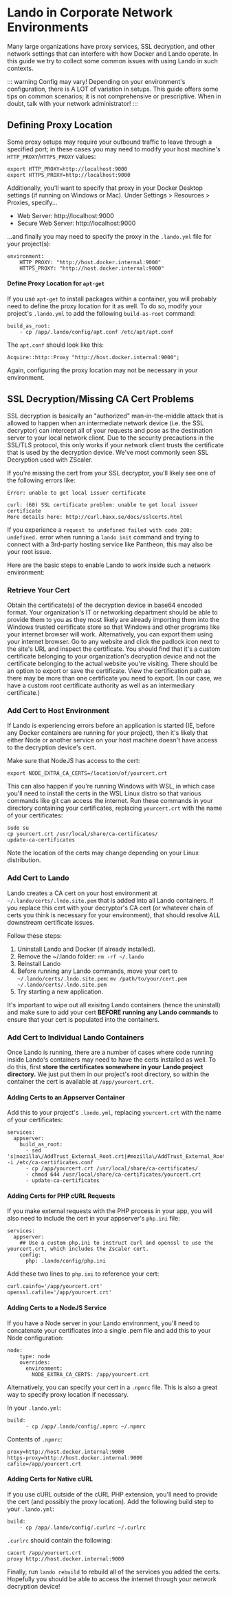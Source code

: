 # Lando in Corporate Network Environments

Many large organizations have proxy services, SSL decryption, and other network settings that can interfere with how Docker and Lando operate. In this guide we try to collect some common issues with using Lando in such contexts.

::: warning Config may vary!
Depending on your environment's configuration, there is A LOT of variation in setups. This guide offers some tips on common scenarios; it is not comprehensive or prescriptive. When in doubt, talk with your network administrator!
:::

## Defining Proxy Location

Some proxy setups may require your outbound traffic to leave through a specified port; in these cases you may need to modify your host machine's `HTTP_PROXY`/`HTTPS_PROXY` values:

```
export HTTP_PROXY=http://localhost:9000
export HTTPS_PROXY=http://localhost:9000
```

Additionally, you'll want to specify that proxy in your Docker Desktop settings (if running on Windows or Mac). Under Settings > Resources > Proxies, specify...

- Web Server: http://localhost:9000
- Secure Web Server: http://localhost:9000

...and finally you may need to specify the proxy in the `.lando.yml` file for your project(s):

```
environment:
	HTTP_PROXY: "http://host.docker.internal:9000"
	HTTPS_PROXY: "http://host.docker.internal:9000"
```

#### Define Proxy Location for `apt-get`

If you use `apt-get` to install packages within a container, you will probably need to define the proxy location for it as well. To do so, modify your project's `.lando.yml` to add the following `build-as-root` command:

```
build_as_root:
	- cp /app/.lando/config/apt.conf /etc/apt/apt.conf
```

The `apt.conf` should look like this:

```
Acquire::http::Proxy "http://host.docker.internal:9000";
```

Again, configuring the proxy location may not be necessary in your environment.

## SSL Decryption/Missing CA Cert Problems

SSL decryption is basically an "authorized" man-in-the-middle attack that is allowed to happen when an intermediate network device (i.e. the SSL decryptor) can intercept all of your requests and pose as the destination server to your local network client. Due to the security precautions in the SSL/TLS protocol, this only works if your network client trusts the certificate that is used by the decryption device. We've most commonly seen SSL Decryption used with ZScaler.

If you're missing the cert from your SSL decryptor, you'll likely see one of the following errors like:

```
Error: unable to get local issuer certificate
```

```
curl: (60) SSL certificate problem: unable to get local issuer certificate
More details here: http://curl.haxx.se/docs/sslcerts.html
```

If you experience a `request to undefined failed with code 200: undefined.` error when running a `lando init` command and trying to connect with a 3rd-party hosting service like Pantheon, this may also be your root issue.

Here are the basic steps to enable Lando to work inside such a network environment:

### Retrieve Your Cert

Obtain the certificate(s) of the decryption device in base64 encoded format. Your organization's IT or networking department should be able to provide them to you as they most likely are already importing them into the Windows trusted certificate store so that Windows and other programs like your internet browser will work. Alternatively, you can export them using your internet browser. Go to any website and click the padlock icon next to the site's URL and inspect the certificate. You should find that it's a custom certificate belonging to your organization's decryption device and not the certificate belonging to the actual website you're visiting. There should be an option to export or save the certificate. View the certification path as there may be more than one certificate you need to export. (In our case, we have a custom root certificate authority as well as an intermediary certificate.)

### Add Cert to Host Environment

If Lando is experiencing errors before an application is started (IE, before any Docker containers are running for your project), then it's likely that either Node or another service on your host machine doesn't have access to the decryption device's cert.

Make sure that NodeJS has access to the cert:

```
export NODE_EXTRA_CA_CERTS=/location/of/yourcert.crt
```

This can also happen if you're running Windows with WSL, in which case you'll need to install the certs in the WSL Linux distro so that various commands like git can access the internet. Run these commands in your directory containing your certificates, replacing `yourcert.crt` with the name of your certificates:

```
sudo su
cp yourcert.crt /usr/local/share/ca-certificates/
update-ca-certificates
```

Note the location of the certs may change depending on your Linux distribution.

### Add Cert to Lando

Lando creates a CA cert on your host environment at `~/.lando/certs/.lndo.site.pem` that is added into all Lando containers. If you replace this cert with your decryptor's CA cert (or whatever chain of certs you think is necessary for your environment), that should resolve ALL downstream certificate issues.

Follow these steps:

1. Uninstall Lando and Docker (if already installed).
2. Remove the ~/.lando folder: `rm -rf ~/.lando`
3. Reinstall Lando
4. Before running any Lando commands, move your cert to `~/.lando/certs/.lndo.site.pem`: `mv /path/to/your/cert.pem ~/.lando/certs/.lndo.site.pem`
5. Try starting a new application.

It's important to wipe out all exisitng Lando containers (hence the uninstall) and make sure to add your cert **BEFORE running any Lando commands** to ensure that your cert is populated into the containers.


### Add Cert to Individual Lando Containers

Once Lando is running, there are a number of cases where code running inside Lando's containers may need to have the certs installed as well. To do this, first **store the certificates somewhere in your Lando project directory.** We just put them in our project's root directory, so within the container the cert is available at `/app/yourcert.crt`.
  
#### Adding Certs to an Appserver Container

Add this to your project's `.lando.yml`, replacing `yourcert.crt` with the name of your certificates:

```
services:
  appserver:
    build_as_root:
      - sed 's|mozilla\/AddTrust_External_Root.crt|#mozilla\/AddTrust_External_Root.crt|g' -i /etc/ca-certificates.conf
      - cp /app/yourcert.crt /usr/local/share/ca-certificates/
      - chmod 644 /usr/local/share/ca-certificates/yourcert.crt
      - update-ca-certificates
```

#### Adding Certs for PHP cURL Requests
If you make external requests with the PHP process in your app, you will also need to include the cert in your appserver's `php.ini` file:

```
services:
  appserver:
    ## Use a custom php.ini to instruct curl and openssl to use the yourcert.crt, which includes the Zscaler cert.
    config:
      php: .lando/config/php.ini
```

Add these two lines to `php.ini` to reference your cert:

```
curl.cainfo='/app/yourcert.crt'
openssl.cafile='/app/yourcert.crt'
```

#### Adding Certs to a NodeJS Service
If you have a Node server in your Lando environment, you'll need to concatenate your certificates into a single .pem file and add this to your Node configuration:

```
node:
    type: node
    overrides:
      environment:
        NODE_EXTRA_CA_CERTS: /app/yourcert.crt
```

Alternatively, you can specify your cert in a `.npmrc` file. This is also a great way to specify proxy location if necessary.

In your `.lando.yml`:

```
build:
      - cp /app/.lando/config/.npmrc ~/.npmrc
```

Contents of `.npmrc`:

```
proxy=http://host.docker.internal:9000
https-proxy=http://host.docker.internal:9000
cafile=/app/yourcert.crt
```

#### Adding Certs for Native cURL
If you use cURL outside of the cURL PHP extension, you'll need to provide the cert (and possibly the proxy location). Add the following build step to your `.lando.yml`:

```
build:
    - cp /app/.lando/config/.curlrc ~/.curlrc
```

`.curlrc` should contain the following:

```
cacert /app/yourcert.crt
proxy http://host.docker.internal:9000
```




Finally, run `lando rebuild` to rebuild all of the services you added the certs. Hopefully you should be able to access the internet through your network decryption device!

